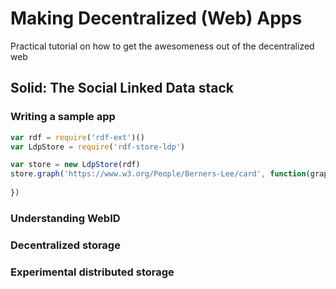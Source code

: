 # Making Decentralized (Web) Apps
Practical tutorial on how to get the awesomeness out of the decentralized web

## Solid: The Social Linked Data stack

### Writing a sample app

```javascript
var rdf = require('rdf-ext')()
var LdpStore = require('rdf-store-ldp')

var store = new LdpStore(rdf)
store.graph('https://www.w3.org/People/Berners-Lee/card', function(graph, err) {
  
})
```

### Understanding WebID

### Decentralized storage

### Experimental distributed storage
